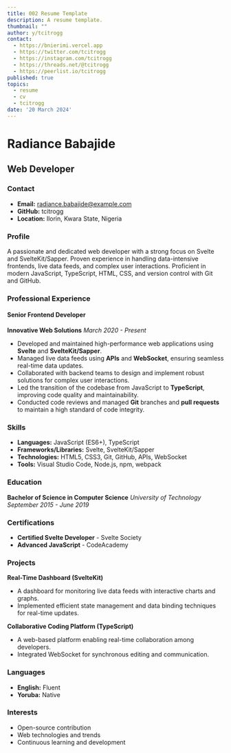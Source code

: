 ```yaml
---
title: 002 Resume Template
description: A resume template.
thumbnail: ""
author: y/tcitrogg
contact:
  - https://bnierimi.vercel.app
  - https://twitter.com/tcitrogg
  - https://instagram.com/tcitrogg
  - https://threads.net/@tcitrogg
  - https://peerlist.io/tcitrogg
published: true
topics:
  - resume
  - cv
  - tcitrogg
date: '20 March 2024'
---
```


# Radiance Babajide

## Web Developer

### Contact
- **Email:** radiance.babajide@example.com
- **GitHub:** tcitrogg
- **Location:** Ilorin, Kwara State, Nigeria

### Profile
A passionate and dedicated web developer with a strong focus on Svelte and SvelteKit/Sapper. Proven experience in handling data-intensive frontends, live data feeds, and complex user interactions. Proficient in modern JavaScript, TypeScript, HTML, CSS, and version control with Git and GitHub.

### Professional Experience

#### Senior Frontend Developer
**Innovative Web Solutions**
_March 2020 - Present_
- Developed and maintained high-performance web applications using **Svelte** and **SvelteKit/Sapper**.
- Managed live data feeds using **APIs** and **WebSocket**, ensuring seamless real-time data updates.
- Collaborated with backend teams to design and implement robust solutions for complex user interactions.
- Led the transition of the codebase from JavaScript to **TypeScript**, improving code quality and maintainability.
- Conducted code reviews and managed **Git** branches and **pull requests** to maintain a high standard of code integrity.

### Skills
- **Languages:** JavaScript (ES6+), TypeScript
- **Frameworks/Libraries:** Svelte, SvelteKit/Sapper
- **Technologies:** HTML5, CSS3, Git, GitHub, APIs, WebSocket
- **Tools:** Visual Studio Code, Node.js, npm, webpack

### Education
**Bachelor of Science in Computer Science**
_University of Technology_
_September 2015 - June 2019_

### Certifications
- **Certified Svelte Developer** - Svelte Society
- **Advanced JavaScript** - CodeAcademy

### Projects
**Real-Time Dashboard (SvelteKit)**
- A dashboard for monitoring live data feeds with interactive charts and graphs.
- Implemented efficient state management and data binding techniques for real-time updates.

**Collaborative Coding Platform (TypeScript)**
- A web-based platform enabling real-time collaboration among developers.
- Integrated WebSocket for synchronous editing and communication.

### Languages
- **English:** Fluent
- **Yoruba:** Native

### Interests
- Open-source contribution
- Web technologies and trends
- Continuous learning and development

